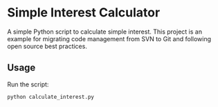 # Simple Interest Calculator

A simple Python script to calculate simple interest. This project is an example for migrating code management from SVN to Git and following open source best practices.

## Usage

Run the script:
```bash
python calculate_interest.py
